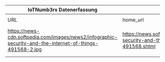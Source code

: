 |IoTNumb3rs Datenerfassung|||||||||||
| ---- | ---- | ---- | ---- | ---- | ---- | ---- | ---- | ---- | ---- | ---- |
||||||||||||
|URL|home_url|filename|device_class|device_count|market_class|market_volume|prognosis_year|publication_year|authorship_class|Dropbox folder|
|https://news-cdn.softpedia.com/images/news2/infographic-security-and-the-internet-of-things-491568-2.jpg|https://news.softpedia.com/news/infographic-security-and-the-internet-of-things-491568.shtml|file1_infographic-security-and-the-internet-of-things-491568-2.jpg||||||||marielledemuth/20181111-1503|
